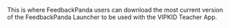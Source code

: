 This is where FeedbackPanda users can download the most current version of the FeedbackPanda Launcher to be used with the VIPKID Teacher App.
